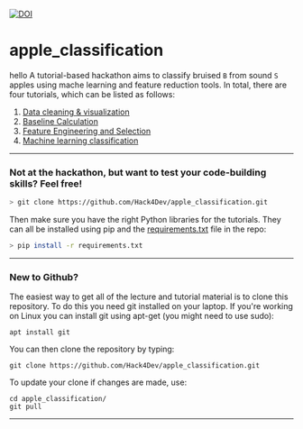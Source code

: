 [![DOI](https://zenodo.org/badge/DOI/10.5281/zenodo.7018476.svg)](https://doi.org/10.5281/zenodo.7018476)


# apple_classification
hello
A tutorial-based hackathon aims to classify bruised `B` from sound `S` apples using mache learning and feature reduction tools. In total, there are four tutorials, which can be listed as follows:
  1. [Data cleaning & visualization](https://github.com/Hack4Dev/apple_classification/blob/main/notebooks/tutorial1.ipynb)
  2. [Baseline Calculation](https://github.com/Hack4Dev/apple_classification/blob/main/notebooks/tutorial2.ipynb)
  3. [Feature Engineering and Selection](https://github.com/Hack4Dev/apple_classification/blob/main/notebooks/tutorial3.ipynb)
  4. [Machine learning classification](https://github.com/Hack4Dev/apple_classification/blob/main/notebooks/tutorial4.ipynb)
  
  
-----

### Not at the hackathon, but want to test your code-building skills? Feel free!

```bash
> git clone https://github.com/Hack4Dev/apple_classification.git
```

Then make sure you have the right Python libraries for the tutorials. They can all be installed using pip and the [requirements.txt](https://github.com/Hack4Dev/apple_classification/blob/main/requirements.txt) file in the repo:

```bash
> pip install -r requirements.txt
```

-----

### New to Github?

The easiest way to get all of the lecture and tutorial material is to clone this repository. To do this you need git installed on your laptop. If you're working on Linux you can install git using apt-get (you might need to use sudo):

```
apt install git
```

You can then clone the repository by typing:

```
git clone https://github.com/Hack4Dev/apple_classification.git
```

To update your clone if changes are made, use:

```
cd apple_classification/
git pull
```

-----
